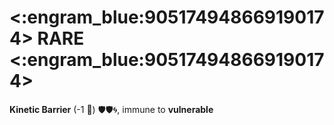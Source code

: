 # <:engram_blue:905174948669190174> RARE <:engram_blue:905174948669190174>

**Kinetic Barrier** (-1 :large_blue_diamond:) :shield::shield::cyclone:, immune to __vulnerable__
